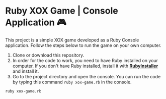 # Ruby XOX Game | Console Application 🎮 

This project is a simple XOX game developed as a Ruby Console application. Follow the steps below to run the game on your own computer.

1. Clone or download this repository.
2. In order for the code to work, you need to have Ruby installed on your computer. If you don't have Ruby installed, install it with [**RubyInstaller**](https://rubyinstaller.org/) and install it.
3. Go to the project directory and open the console. You can run the code by typing this command `ruby xox-game.rb` in the console.

```bash
ruby xox-game.rb
```